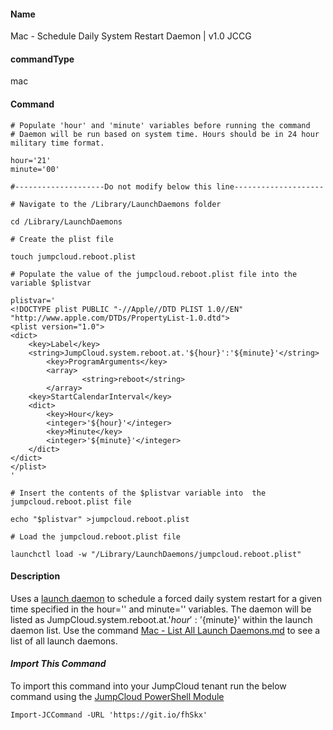 #### Name

Mac - Schedule Daily System Restart Daemon | v1.0 JCCG

#### commandType

mac

#### Command

```
# Populate 'hour' and 'minute' variables before running the command
# Daemon will be run based on system time. Hours should be in 24 hour military time format.

hour='21'
minute='00'

#--------------------Do not modify below this line--------------------

# Navigate to the /Library/LaunchDaemons folder

cd /Library/LaunchDaemons

# Create the plist file

touch jumpcloud.reboot.plist

# Populate the value of the jumpcloud.reboot.plist file into the variable $plistvar

plistvar='
<!DOCTYPE plist PUBLIC "-//Apple//DTD PLIST 1.0//EN" "http://www.apple.com/DTDs/PropertyList-1.0.dtd">
<plist version="1.0">
<dict>
    <key>Label</key>
    <string>JumpCloud.system.reboot.at.'${hour}':'${minute}'</string>
        <key>ProgramArguments</key>
        <array>
                <string>reboot</string>
        </array>
    <key>StartCalendarInterval</key>
    <dict>
        <key>Hour</key>
        <integer>'${hour}'</integer>
        <key>Minute</key>
        <integer>'${minute}'</integer>
    </dict>
</dict>
</plist>
'

# Insert the contents of the $plistvar variable into  the jumpcloud.reboot.plist file

echo "$plistvar" >jumpcloud.reboot.plist

# Load the jumpcloud.reboot.plist file

launchctl load -w "/Library/LaunchDaemons/jumpcloud.reboot.plist"
```

#### Description

Uses a [launch daemon](https://developer.apple.com/library/archive/documentation/MacOSX/Conceptual/BPSystemStartup/Chapters/CreatingLaunchdJobs.html) to schedule a forced daily system restart for a given time specified in the hour='' and minute='' variables. The daemon will be listed as JumpCloud.system.reboot.at.'${hour}':'${minute}' within the launch daemon list. Use the command [Mac - List All Launch Daemons.md](https://git.io/fhSkF) to see a list of all launch daemons.

#### *Import This Command*

To import this command into your JumpCloud tenant run the below command using the [JumpCloud PowerShell Module](https://github.com/TheJumpCloud/support/wiki/Installing-the-JumpCloud-PowerShell-Module)

```
Import-JCCommand -URL 'https://git.io/fhSkx'
```
